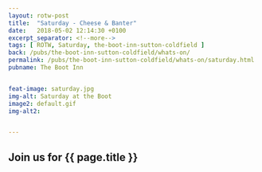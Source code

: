 ```yaml
---
layout: rotw-post
title:  "Saturday - Cheese & Banter"
date:   2018-05-02 12:14:30 +0100
excerpt_separator: <!--more-->
tags: [ ROTW, Saturday, the-boot-inn-sutton-coldfield ]
back: /pubs/the-boot-inn-sutton-coldfield/whats-on/
permalink: /pubs/the-boot-inn-sutton-coldfield/whats-on/saturday.html
pubname: The Boot Inn


feat-image: saturday.jpg
img-alt: Saturday at the Boot
image2: default.gif
img-alt2:


---
```


<h2>Join us for {{ page.title }}</h2>